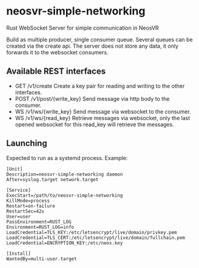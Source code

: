 # neosvr-simple-networking
Rust WebSocket Server for simple communication in NeosVR

Build as multiple producer, single consumer queue. Several queues can be created via the create api. The server does not store any data, it only forwards it to the websocket consumers.

## Available REST interfaces

* GET /v1/create
  Create a key pair for reading and writing to the other interfaces.
* POST /v1/post/{write_key}
  Send message via http body to the consumer.
* WS /v1/ws/{write_key}
  Send message via websocket to the consumer.
* WS /v1/ws/{read_key}
  Retrieve messages via websocket, only the last opened websocket for this read_key will retrieve the messages.

## Launching

Expected to run as a systemd process. Example:

```
[Unit]
Description=neosvr-simple-networking daemon
After=syslog.target network.target

[Service]
ExecStart=/path/to/neosvr-simple-networking
KillMode=process
Restart=on-failure
RestartSec=42s
User=user
PassEnvironment=RUST_LOG
Environment=RUST_LOG=info
LoadCredential=TLS_KEY:/etc/letsencrypt/live/domain/privkey.pem
LoadCredential=TLS_CERT:/etc/letsencrypt/live/domain/fullchain.pem
LoadCredential=ENCRYPTION_KEY:/etc/neos.key

[Install]
WantedBy=multi-user.target
```
